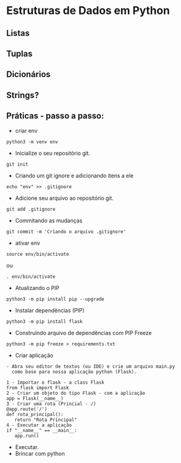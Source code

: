 # Estruturas de Dados em Python

## Listas

## Tuplas

## Dicionários

## Strings?

## Práticas - passo a passo:
- criar env
```
python3 -m venv env
```
- Inicialize o seu repositório git.
```
git init
```
- Criando um git ignore e adicionando itens a ele
```
echo "env" >> .gitignore
```
- Adicione seu arquivo ao repositório git.
```
git add .gitignore
```
- Commitando as mudanças
```
git commit -m 'Criando o arquivo .gitignore'
```
- ativar env
```
source env/bin/activate
```
ou
```
. env/bin/activate
```
- Atualizando o PIP
```
python3 -m pip install pip --upgrade
```
- Instalar dependências (PIP)
```
python3 -m pip install flask
```
- Construindo arquivo de dependências com PIP Freeze
```
python3 -m pip freeze > requirements.txt
```
- Criar aplicação 
```
- Abra seu editor de textos (ou IDE) e crie um arquivo main.py 
  como base para nossa aplicação python (Flask).
```
```
1 - Importar o flask - a class Flask
from flask import Flask
2 - Criar um objeto do tipo Flask - com a aplicação
app = Flask(__name__)
3 - Criar uma rota (Princial - /)
@app.route('/')
def rota_principal():
   return "Rota Principal"
4 - Executar a aplicação
if "__name__" == __main__:
   app.run()
```
- Executar.
- Brincar com python
